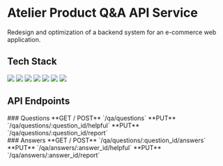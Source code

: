 # Atelier Product Q&A API Service
Redesign and optimization of a backend system for an e-commerce web application.

## Tech Stack <br>
<div align='left'>
<img src='https://img.shields.io/badge/JavaScript-F7DF1E?style=for-the-badge&logo=JavaScript&logoColor=white' />
<img src='https://img.shields.io/badge/Node.js-339933.svg?style=for-the-badge&logo=nodedotjs&logoColor=white' />
<img src='https://img.shields.io/badge/Express-000000.svg?style=for-the-badge&logo=Express&logoColor=white' />
<img src='https://img.shields.io/badge/PostgreSQL-4169E1.svg?style=for-the-badge&logo=PostgreSQL&logoColor=white' />
<img src='https://img.shields.io/badge/Amazon%20AWS-232F3E.svg?style=for-the-badge&logo=Amazon-AWS&logoColor=white' />
<img src='https://img.shields.io/badge/npm-CB3837?style=for-the-badge&logo=npm&logoColor=white' />
<img src='https://img.shields.io/badge/Postman-FF6C37.svg?style=for-the-badge&logo=Postman&logoColor=white' />
</div>

## API Endpoints <br>
<div>
### Questions
**GET / POST** `/qa/questions`
**PUT** `/qa/questions/:question_id/helpful`
**PUT** `/qa/questions/:question_id/report`
</div>
<div>
### Answers
**GET / POST** `/qa/questions/:question_id/answers`
**PUT** `/qa/answers/:answer_id/helpful`
**PUT** `/qa/answers/:answer_id/report`
</div>
